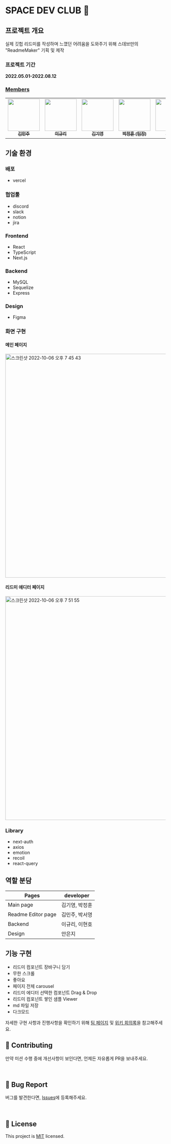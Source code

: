 # SPACE DEV CLUB 🚀

<!-- <a href="https://hits.seeyoufarm.com"><img src="https://hits.seeyoufarm.com/api/count/incr/badge.svg?url=https%3A%2F%2Fgithub.com%2FJunghoon-P%2FSPACE_DEV_CLUB_FRONT&count_bg=%2379C83D&title_bg=%23555555&icon=&icon_color=%23E7E7E7&title=hits&edge_flat=false"/></a>
<img src="https://img.shields.io/github/stars/Junghoon-P/SPACE_DEV_CLUB_FRONT" alt="stars"/>
<img src="https://img.shields.io/github/issues-pr/Junghoon-P/SPACE_DEV_CLUB_FRONT" alt="open pull requests"/> -->

## 프로젝트 개요

실제 깃헙 리드미를 작성하며 느꼈던 어려움을 도와주기 위해 스데브만의 "ReadmeMaker" 기획 및 제작

### 프로젝트 기간

**2022.05.01-2022.08.12**

### [Members](https://www.spacelog.today/introduce)

<table>
  <tr>
    <td align="center">
      <a href="https://github.com/deli-ght"
        ><img
          src="https://avatars.githubusercontent.com/deli-ght"
          width="100px;"
          alt=""
        /><br /><sub><b>김민주</b></sub></a
      ><br />
    </td>
    <td align="center">
      <a href="https://github.com/jae04099"
        ><img
          src="https://avatars.githubusercontent.com/jae04099"
          width="100px;"
          alt=""
        /><br /><sub><b>이규리</b></sub></a
      ><br />
    </td>
    <td align="center">
      <a href="https://github.com/kykim00"
        ><img
          src="https://avatars.githubusercontent.com/kykim00"
          width="100px;"
          alt=""
        /><br /><sub><b>김기영</b></sub></a
      ><br />
    </td>
    <td align="center">
      <a href="https://github.com/Junghoon-P"
        ><img
          src="https://avatars.githubusercontent.com/Junghoon-P"
          width="100px;"
          alt=""
        /><br /><sub><b>박정훈 (팀장)</b></sub></a
      ><br />
    </td>
    <td align="center">
      <a href="https://github.com/ongddree"
        ><img
          src="https://avatars.githubusercontent.com/ongddree"
          width="100px;"
          alt=""
        /><br /><sub><b>박서영</b></sub></a
      ><br />
    </td>
      <td align="center">
      <a href="https://github.com/LEEHYUNHO2001"
        ><img
          src="https://avatars.githubusercontent.com/LEEHYUNHO2001"
          width="100px;"
          alt=""
        /><br /><sub><b>이현호</b></sub></a>
    <br />
    </td>
     <td align="center">
      <a href="https://github.com/VerryBerry36"
        ><img
          src="https://avatars.githubusercontent.com/VerryBerry36"
          width="100px;"
          alt=""
        /><br /><sub><b>안은지</b></sub></a>
    <br />
    </td>
  </tr>
</table>

## 기술 환경

### 배포

- vercel

### 협업툴

- discord
- slack
- notion
- jira

### Frontend

- React
- TypeScript
- Next.js

### Backend

- MySQL
- Sequelize
- Express

### Design

- Figma

### 화면 구현

#### 메인 페이지
<img width="700" alt="스크린샷 2022-10-06 오후 7 45 43" src="https://user-images.githubusercontent.com/77766769/200302046-25f6ccaf-8f2d-493c-90cf-6ef48e595aef.png">

#### 리드미 에디터 페이지
<img width="700" alt="스크린샷 2022-10-06 오후 7 51 55" src="https://user-images.githubusercontent.com/77766769/200302158-a6be5ad8-ae80-4c23-809f-c1b00345ca54.png">



### Library

- next-auth
- axios
- emotion
- recoil
- react-query

## 역할 분담

| Pages                     | developer      |
| ------------------------- | -------------- |
| Main page                 | 김기영, 박정훈 |
| Readme Editor page        | 김민주, 박서영 |
| Backend | 이규리, 이현호       |
| Design | 안은지       |

<!-- ## 데이터베이스 구조 -->

## 기능 구현

- 리드미 컴포넌트 장바구니 담기
- 무한 스크롤
- 좋아요
- 페이지 전체 carousel
- 리드미 에디터 선택한 컴포넌트 Drag & Drop
- 리드미 컴포넌트 쌓인 샘플 Viewer
- md 파일 저장
- 다크모드

자세한 구현 사항과 진행사항을 확인하기 위해 [팀 페이지](https://scandalous-pleasure-6aa.notion.site/24fc67c23010418e9dde3665fcd529ce?v=ecb31bae79cc43aeb54cedc466b92dbc) 및 [위키 회의록](https://github.com/SPACE-DEV-CLUB/ReadmeMAker/wiki)을 참고해주세요.

## 👏 Contributing

만약 미션 수행 중에 개선사항이 보인다면, 언제든 자유롭게 PR을 보내주세요.

<br/>

## 🐞 Bug Report

버그를 발견한다면, [Issues](https://github.com/SPACE-DEV-CLUB/ReadmeMAker/issues)에 등록해주세요.

<br/>

## 📝 License

This project is [MIT](https://github.com/SPACE-DEV-CLUB/SPACE-DEV-CLUB/blob/develop/LICENSE.md) licensed.

